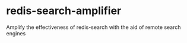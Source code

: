 redis-search-amplifier
======================

Amplify the effectiveness of redis-search with the aid of remote search engines